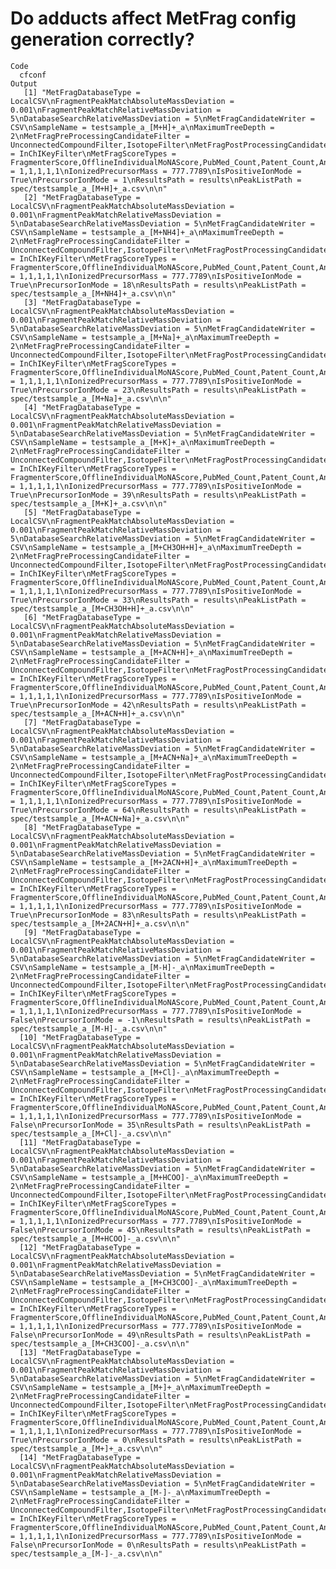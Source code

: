 # Do adducts affect MetFrag config generation correctly?

    Code
      cfconf
    Output
       [1] "MetFragDatabaseType = LocalCSV\nFragmentPeakMatchAbsoluteMassDeviation = 0.001\nFragmentPeakMatchRelativeMassDeviation = 5\nDatabaseSearchRelativeMassDeviation = 5\nMetFragCandidateWriter = CSV\nSampleName = testsample_a_[M+H]+_a\nMaximumTreeDepth = 2\nMetFragPreProcessingCandidateFilter = UnconnectedCompoundFilter,IsotopeFilter\nMetFragPostProcessingCandidateFilter = InChIKeyFilter\nMetFragScoreTypes = FragmenterScore,OfflineIndividualMoNAScore,PubMed_Count,Patent_Count,AnnoTypeCount\nMetFragScoreWeights = 1,1,1,1,1\nIonizedPrecursorMass = 777.7789\nIsPositiveIonMode = True\nPrecursorIonMode = 1\nResultsPath = results\nPeakListPath = spec/testsample_a_[M+H]+_a.csv\n\n"             
       [2] "MetFragDatabaseType = LocalCSV\nFragmentPeakMatchAbsoluteMassDeviation = 0.001\nFragmentPeakMatchRelativeMassDeviation = 5\nDatabaseSearchRelativeMassDeviation = 5\nMetFragCandidateWriter = CSV\nSampleName = testsample_a_[M+NH4]+_a\nMaximumTreeDepth = 2\nMetFragPreProcessingCandidateFilter = UnconnectedCompoundFilter,IsotopeFilter\nMetFragPostProcessingCandidateFilter = InChIKeyFilter\nMetFragScoreTypes = FragmenterScore,OfflineIndividualMoNAScore,PubMed_Count,Patent_Count,AnnoTypeCount\nMetFragScoreWeights = 1,1,1,1,1\nIonizedPrecursorMass = 777.7789\nIsPositiveIonMode = True\nPrecursorIonMode = 18\nResultsPath = results\nPeakListPath = spec/testsample_a_[M+NH4]+_a.csv\n\n"        
       [3] "MetFragDatabaseType = LocalCSV\nFragmentPeakMatchAbsoluteMassDeviation = 0.001\nFragmentPeakMatchRelativeMassDeviation = 5\nDatabaseSearchRelativeMassDeviation = 5\nMetFragCandidateWriter = CSV\nSampleName = testsample_a_[M+Na]+_a\nMaximumTreeDepth = 2\nMetFragPreProcessingCandidateFilter = UnconnectedCompoundFilter,IsotopeFilter\nMetFragPostProcessingCandidateFilter = InChIKeyFilter\nMetFragScoreTypes = FragmenterScore,OfflineIndividualMoNAScore,PubMed_Count,Patent_Count,AnnoTypeCount\nMetFragScoreWeights = 1,1,1,1,1\nIonizedPrecursorMass = 777.7789\nIsPositiveIonMode = True\nPrecursorIonMode = 23\nResultsPath = results\nPeakListPath = spec/testsample_a_[M+Na]+_a.csv\n\n"          
       [4] "MetFragDatabaseType = LocalCSV\nFragmentPeakMatchAbsoluteMassDeviation = 0.001\nFragmentPeakMatchRelativeMassDeviation = 5\nDatabaseSearchRelativeMassDeviation = 5\nMetFragCandidateWriter = CSV\nSampleName = testsample_a_[M+K]+_a\nMaximumTreeDepth = 2\nMetFragPreProcessingCandidateFilter = UnconnectedCompoundFilter,IsotopeFilter\nMetFragPostProcessingCandidateFilter = InChIKeyFilter\nMetFragScoreTypes = FragmenterScore,OfflineIndividualMoNAScore,PubMed_Count,Patent_Count,AnnoTypeCount\nMetFragScoreWeights = 1,1,1,1,1\nIonizedPrecursorMass = 777.7789\nIsPositiveIonMode = True\nPrecursorIonMode = 39\nResultsPath = results\nPeakListPath = spec/testsample_a_[M+K]+_a.csv\n\n"            
       [5] "MetFragDatabaseType = LocalCSV\nFragmentPeakMatchAbsoluteMassDeviation = 0.001\nFragmentPeakMatchRelativeMassDeviation = 5\nDatabaseSearchRelativeMassDeviation = 5\nMetFragCandidateWriter = CSV\nSampleName = testsample_a_[M+CH3OH+H]+_a\nMaximumTreeDepth = 2\nMetFragPreProcessingCandidateFilter = UnconnectedCompoundFilter,IsotopeFilter\nMetFragPostProcessingCandidateFilter = InChIKeyFilter\nMetFragScoreTypes = FragmenterScore,OfflineIndividualMoNAScore,PubMed_Count,Patent_Count,AnnoTypeCount\nMetFragScoreWeights = 1,1,1,1,1\nIonizedPrecursorMass = 777.7789\nIsPositiveIonMode = True\nPrecursorIonMode = 33\nResultsPath = results\nPeakListPath = spec/testsample_a_[M+CH3OH+H]+_a.csv\n\n"
       [6] "MetFragDatabaseType = LocalCSV\nFragmentPeakMatchAbsoluteMassDeviation = 0.001\nFragmentPeakMatchRelativeMassDeviation = 5\nDatabaseSearchRelativeMassDeviation = 5\nMetFragCandidateWriter = CSV\nSampleName = testsample_a_[M+ACN+H]+_a\nMaximumTreeDepth = 2\nMetFragPreProcessingCandidateFilter = UnconnectedCompoundFilter,IsotopeFilter\nMetFragPostProcessingCandidateFilter = InChIKeyFilter\nMetFragScoreTypes = FragmenterScore,OfflineIndividualMoNAScore,PubMed_Count,Patent_Count,AnnoTypeCount\nMetFragScoreWeights = 1,1,1,1,1\nIonizedPrecursorMass = 777.7789\nIsPositiveIonMode = True\nPrecursorIonMode = 42\nResultsPath = results\nPeakListPath = spec/testsample_a_[M+ACN+H]+_a.csv\n\n"    
       [7] "MetFragDatabaseType = LocalCSV\nFragmentPeakMatchAbsoluteMassDeviation = 0.001\nFragmentPeakMatchRelativeMassDeviation = 5\nDatabaseSearchRelativeMassDeviation = 5\nMetFragCandidateWriter = CSV\nSampleName = testsample_a_[M+ACN+Na]+_a\nMaximumTreeDepth = 2\nMetFragPreProcessingCandidateFilter = UnconnectedCompoundFilter,IsotopeFilter\nMetFragPostProcessingCandidateFilter = InChIKeyFilter\nMetFragScoreTypes = FragmenterScore,OfflineIndividualMoNAScore,PubMed_Count,Patent_Count,AnnoTypeCount\nMetFragScoreWeights = 1,1,1,1,1\nIonizedPrecursorMass = 777.7789\nIsPositiveIonMode = True\nPrecursorIonMode = 64\nResultsPath = results\nPeakListPath = spec/testsample_a_[M+ACN+Na]+_a.csv\n\n"  
       [8] "MetFragDatabaseType = LocalCSV\nFragmentPeakMatchAbsoluteMassDeviation = 0.001\nFragmentPeakMatchRelativeMassDeviation = 5\nDatabaseSearchRelativeMassDeviation = 5\nMetFragCandidateWriter = CSV\nSampleName = testsample_a_[M+2ACN+H]+_a\nMaximumTreeDepth = 2\nMetFragPreProcessingCandidateFilter = UnconnectedCompoundFilter,IsotopeFilter\nMetFragPostProcessingCandidateFilter = InChIKeyFilter\nMetFragScoreTypes = FragmenterScore,OfflineIndividualMoNAScore,PubMed_Count,Patent_Count,AnnoTypeCount\nMetFragScoreWeights = 1,1,1,1,1\nIonizedPrecursorMass = 777.7789\nIsPositiveIonMode = True\nPrecursorIonMode = 83\nResultsPath = results\nPeakListPath = spec/testsample_a_[M+2ACN+H]+_a.csv\n\n"  
       [9] "MetFragDatabaseType = LocalCSV\nFragmentPeakMatchAbsoluteMassDeviation = 0.001\nFragmentPeakMatchRelativeMassDeviation = 5\nDatabaseSearchRelativeMassDeviation = 5\nMetFragCandidateWriter = CSV\nSampleName = testsample_a_[M-H]-_a\nMaximumTreeDepth = 2\nMetFragPreProcessingCandidateFilter = UnconnectedCompoundFilter,IsotopeFilter\nMetFragPostProcessingCandidateFilter = InChIKeyFilter\nMetFragScoreTypes = FragmenterScore,OfflineIndividualMoNAScore,PubMed_Count,Patent_Count,AnnoTypeCount\nMetFragScoreWeights = 1,1,1,1,1\nIonizedPrecursorMass = 777.7789\nIsPositiveIonMode = False\nPrecursorIonMode = -1\nResultsPath = results\nPeakListPath = spec/testsample_a_[M-H]-_a.csv\n\n"           
      [10] "MetFragDatabaseType = LocalCSV\nFragmentPeakMatchAbsoluteMassDeviation = 0.001\nFragmentPeakMatchRelativeMassDeviation = 5\nDatabaseSearchRelativeMassDeviation = 5\nMetFragCandidateWriter = CSV\nSampleName = testsample_a_[M+Cl]-_a\nMaximumTreeDepth = 2\nMetFragPreProcessingCandidateFilter = UnconnectedCompoundFilter,IsotopeFilter\nMetFragPostProcessingCandidateFilter = InChIKeyFilter\nMetFragScoreTypes = FragmenterScore,OfflineIndividualMoNAScore,PubMed_Count,Patent_Count,AnnoTypeCount\nMetFragScoreWeights = 1,1,1,1,1\nIonizedPrecursorMass = 777.7789\nIsPositiveIonMode = False\nPrecursorIonMode = 35\nResultsPath = results\nPeakListPath = spec/testsample_a_[M+Cl]-_a.csv\n\n"         
      [11] "MetFragDatabaseType = LocalCSV\nFragmentPeakMatchAbsoluteMassDeviation = 0.001\nFragmentPeakMatchRelativeMassDeviation = 5\nDatabaseSearchRelativeMassDeviation = 5\nMetFragCandidateWriter = CSV\nSampleName = testsample_a_[M+HCOO]-_a\nMaximumTreeDepth = 2\nMetFragPreProcessingCandidateFilter = UnconnectedCompoundFilter,IsotopeFilter\nMetFragPostProcessingCandidateFilter = InChIKeyFilter\nMetFragScoreTypes = FragmenterScore,OfflineIndividualMoNAScore,PubMed_Count,Patent_Count,AnnoTypeCount\nMetFragScoreWeights = 1,1,1,1,1\nIonizedPrecursorMass = 777.7789\nIsPositiveIonMode = False\nPrecursorIonMode = 45\nResultsPath = results\nPeakListPath = spec/testsample_a_[M+HCOO]-_a.csv\n\n"     
      [12] "MetFragDatabaseType = LocalCSV\nFragmentPeakMatchAbsoluteMassDeviation = 0.001\nFragmentPeakMatchRelativeMassDeviation = 5\nDatabaseSearchRelativeMassDeviation = 5\nMetFragCandidateWriter = CSV\nSampleName = testsample_a_[M+CH3COO]-_a\nMaximumTreeDepth = 2\nMetFragPreProcessingCandidateFilter = UnconnectedCompoundFilter,IsotopeFilter\nMetFragPostProcessingCandidateFilter = InChIKeyFilter\nMetFragScoreTypes = FragmenterScore,OfflineIndividualMoNAScore,PubMed_Count,Patent_Count,AnnoTypeCount\nMetFragScoreWeights = 1,1,1,1,1\nIonizedPrecursorMass = 777.7789\nIsPositiveIonMode = False\nPrecursorIonMode = 49\nResultsPath = results\nPeakListPath = spec/testsample_a_[M+CH3COO]-_a.csv\n\n" 
      [13] "MetFragDatabaseType = LocalCSV\nFragmentPeakMatchAbsoluteMassDeviation = 0.001\nFragmentPeakMatchRelativeMassDeviation = 5\nDatabaseSearchRelativeMassDeviation = 5\nMetFragCandidateWriter = CSV\nSampleName = testsample_a_[M+]+_a\nMaximumTreeDepth = 2\nMetFragPreProcessingCandidateFilter = UnconnectedCompoundFilter,IsotopeFilter\nMetFragPostProcessingCandidateFilter = InChIKeyFilter\nMetFragScoreTypes = FragmenterScore,OfflineIndividualMoNAScore,PubMed_Count,Patent_Count,AnnoTypeCount\nMetFragScoreWeights = 1,1,1,1,1\nIonizedPrecursorMass = 777.7789\nIsPositiveIonMode = True\nPrecursorIonMode = 0\nResultsPath = results\nPeakListPath = spec/testsample_a_[M+]+_a.csv\n\n"               
      [14] "MetFragDatabaseType = LocalCSV\nFragmentPeakMatchAbsoluteMassDeviation = 0.001\nFragmentPeakMatchRelativeMassDeviation = 5\nDatabaseSearchRelativeMassDeviation = 5\nMetFragCandidateWriter = CSV\nSampleName = testsample_a_[M-]-_a\nMaximumTreeDepth = 2\nMetFragPreProcessingCandidateFilter = UnconnectedCompoundFilter,IsotopeFilter\nMetFragPostProcessingCandidateFilter = InChIKeyFilter\nMetFragScoreTypes = FragmenterScore,OfflineIndividualMoNAScore,PubMed_Count,Patent_Count,AnnoTypeCount\nMetFragScoreWeights = 1,1,1,1,1\nIonizedPrecursorMass = 777.7789\nIsPositiveIonMode = False\nPrecursorIonMode = 0\nResultsPath = results\nPeakListPath = spec/testsample_a_[M-]-_a.csv\n\n"              

